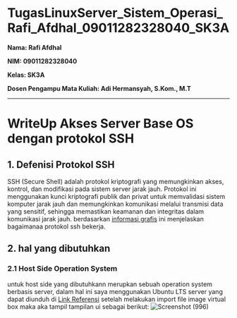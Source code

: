 # TugasLinuxServer_Sistem_Operasi_Rafi_Afdhal_09011282328040_SK3A

   **Nama: Rafi Afdhal**
   
   **NIM: 09011282328040**
   
   **Kelas: SK3A**
   
   **Dosen Pengampu Mata Kuliah: 	Adi Hermansyah, S.Kom., M.T**


---

# WriteUp Akses Server Base OS dengan protokol SSH
## 1. Defenisi Protokol SSH
SSH (Secure Shell) adalah protokol kriptografi yang memungkinkan akses, kontrol, dan modifikasi pada sistem server jarak jauh. Protokol ini menggunakan kunci kriptografi publik dan privat untuk memvalidasi sistem komputer jarak jauh dan memungkinkan komunikasi melalui transmisi data yang sensitif, sehingga memastikan keamanan dan integritas dalam komunikasi jarak jauh. berdasarkan [informasi grafis](https://www.ssh.com/hs-fs/hubfs/SSH_Client_Server.png?width=556&name=SSH_Client_Server.png) ini menjelaskan bagaimanaa protokol ssh bekerja.

## 2. hal yang dibutuhkan 
### 2.1 Host Side Operation System

untuk host side yang dibutuhkann merupkan sebuah operation system berbasis server, dalam hal ini saya menggunakan Ubuntu LTS server yang dapat diunduh di [Link Referensi](https://ubuntu.com/download/server)
setelah melakukan import file image virtual box maka aka tampil tampilan ui sebagai berikut:
![Screenshot (996)](https://github.com/user-attachments/assets/5953b968-64bc-40ec-8f91-04535b921ef9)


